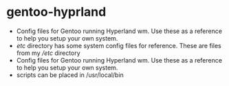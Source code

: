 # gentoo-hyprland
- Config files for Gentoo running Hyperland wm. Use these as a reference to help you setup your own system.
- *etc* directory has some system config files for reference. These are files from my */etc* directory
- Config files for Gentoo running Hyperland wm. Use these as a reference to help you setup your own system.
- scripts can be placed in /usr/local/bin
